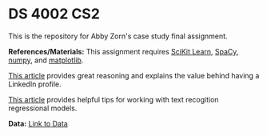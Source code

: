# DS 4002 CS2
This is the repository for Abby Zorn's case study final assignment.

**References/Materials:**
This assignment requires [SciKit Learn](https://scikit-learn.org/stable/),
[SpaCy](https://spacy.io/),
[numpy](https://numpy.org/doc/stable/index.html),
and [matplotlib](https://matplotlib.org/).

[This article](https://www.topresume.com/career-advice/why-linkedin-is-important) provides great reasoning and explains the value behind having a LinkedIn profile.

[This article](https://medium.com/@morgan.fitzgerald/visualizing-feature-importance-in-a-simple-text-classification-model-b0495197eac) provides helpful tips for working with text recogition regressional models.

**Data:**
[Link to Data](https://www.kaggle.com/datasets/arshkon/linkedin-job-postings)
